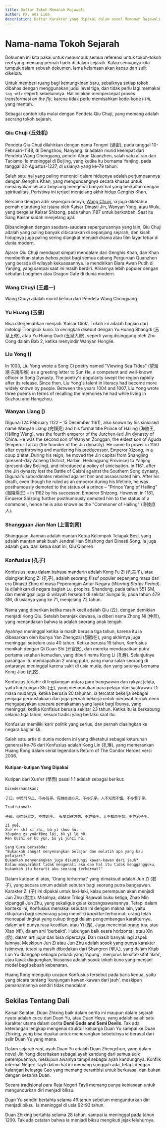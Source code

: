 ```yaml
---
title: Daftar Tokoh Memanah Rajawali
author: FX. Adi Lima
description: Daftar Karakter yang dipakai dalam novel Memanah Rajawali.
---
```


# Nama-nama Tokoh Sejarah

Dokumen ini kita pakai untuk menumpuk semua referensi untuk tokoh-tokoh _real_ yang memang pernah hadir
di dalam sejarah. Kalau semuanya kita tumpuk dalam sebuah dokumen, lama kelamaan akan kacau dan sulit
dikelola.

Untuk memberi ruang bagi kemungkinan baru, sebaiknya setiap tokoh dibahas dengan menggunakan judul level tiga,
dan tidak perlu lagi memakai `tag <dl>` seperti sebelumnya. Hal ini akan mempercepat proses transformasi
_on the fly_, karena tidak perlu memisahkan kode-kode `HTML` yang mentah.

Sebagai contoh kita mulai dengan Pendeta Qiu Chuji, yang memang adalah seorang tokoh sejarah.


### <a name="qiu-chuji" id="qiu-chuji">Qiu Chuji (丘处机)</a>

Pendeta Qiu Chuji dilahirkan dengan nama Tongmi (通密), pada tanggal 10-Februari-1148, di Dengzhou, Nanyang.
Ia adalah murid keempat dari Pendeta Wang Chongyang, pendiri Aliran Quanzhen, salah satu aliran dari 
Taoisme. Ia meninggal di Beijing, yang ketika itu bernama Yanjing, pada tanggal 22-Agustus-1227, di usianya
yang ke-79 tahun.

Salah satu hal yang paling menonjol dalam hidupnya adalah perjumpaannya dengan Genghis Khan, yang mengundangnya
secara khusus untuk menanyakan secara langsung mengenai banyak hal yang berkaitan dengan spiritualitas. Peristiwa
ini terjadi menjelang akhir hidup Genghis Khan.

Bersama dengan adik seperguruannya, [Wang Chuyi](#wang-chuyi), ia juga diketahui pernah diundang ke istana oleh 
Kaisar Dinasti Jin, Wanyan Yong, atau Wulu, yang bergelar Kaisar Shizong, pada tahun 1187 untuk berkotbah. 
Saat itu Sang Kaisar sudah menjelang ajal.

Dibandingkan dengan saudara-saudara seperguruannya yang lain, Qiu Chuji adalah yang paling banyak dibicarakan
di sepanjang sejarah, dan kisah hidupnya juga paling sering diangkat menjadi drama atau film layar lebar 
di dunia modern.

Ajaran Qiu Chuji mendapat simpati mendalam dari Genghis Khan, dan Khan memberikan status _bebas pajak_ bagi semua
cabang Perguruan Quanzhen yang berada di wilayah kekuasaannya. Ia mendirikan Biara Awan Putih di Yanjing, yang
sampai saat ini masih berdiri. Alirannya lebih populer dengan sebutan Longmen atau Dragon Gate di dunia modern.

### <a name="wang-chuyi" id="wang-chuyi">Wang Chuyi (王處一)</a>

Wang Chuyi adalah murid kelima dari Pendeta Wang Chongyang.


### <a name="yu-huang" id="yu-huang">Yu Huang (玉皇)</a>

Bisa diterjemahkan menjadi 'Kaisar Giok'. Tokoh ini adalah bagian dari mitologi Tiongkok kuno. Ia seringkali disebut
dengan Yu Huang Shangdi (玉皇上帝), atau Yu Huang Dadi (玉皇大帝), seperti yang disinggung oleh Zhu Cong dalam Bab 2,
ketika menyindir Wanyan Honglie.


### <a name="liu-yong" id="liu-yong">Liu Yong ()</a>

In 1003, Liu Yong wrote a Song Ci poetry named "Viewing Sea Tides" (望海潮·东南形胜) as a greeting letter to Sun He, a competent and well-known officer in Song Dynasty. The poetry's popularity swept the region rapidly after its release. 
Since then, Liu Yong's talent in literacy had become more widely known by people. Between the years 1004 and 1007, Liu Yong wrote three poems in terms of recalling the memories he had while living in Suzhou and Hangzhou.


### <a name="wanyan-liang" id="wanyan-liang">Wanyan Liang ()</a>

Digunai (24 February 1122 – 15 December 1161), also known by his sinicised name Wanyan Liang (完顏亮) and his formal title Prince of Hailing (海陵王, Hǎilíng Wáng), was the fourth emperor of the Jurchen-led Jin dynasty of China. He was the second son of Wanyan Zonggan, the eldest son of Aguda (Emperor Taizu) (the founder of the Jin dynasty). He came to power in 1150 after overthrowing and murdering his predecessor, Emperor Xizong, in a coup d'état. During his reign, he moved the Jin capital from Shangjing (present-day Acheng District, Harbin, Heilongjiang Province) to Yanjing (present-day Beijing), and introduced a policy of sinicisation. In 1161, after the Jin dynasty lost the Battle of Caishi against the Southern Song dynasty, Digunai's subordinates rebelled against him and assassinated him. After his death, even though he ruled as an emperor during his lifetime, he was posthumously demoted to the status of a prince – "Prince Yang of Hailing" (海陵煬王) – in 1162 by his successor, Emperor Shizong. However, in 1181, Emperor Shizong further posthumously demoted him to the status of a commoner, hence he is also known as the "Commoner of Hailing" (海陵庶人).

### <a name="" id="">Shangguan Jian Nan (上官剑南)</a>

Shangguan Jiannan adalah mantan Ketua Kelompok Telapak Besi, yang adalah mantan anak buah Jendral Han Shizhong dari
Dinasti Song. Ia juga adalah guru dari ketua saat ini, Qiu Qianren.


### <a name="kong-zi" id="kong-zi">Konfusius (孔子)</a>

Konfusius, atau dalam bahasa mandarin adalah Kong Fu Zi (孔夫子), atau disingkat Kong Zi (孔子), adalah seorang filsuf populer
sepanjang masa dari era Dinasti Zhou di masa Peperangan Antar Negara (_Warring States Period_). Ia dilahirkan di negara bagian Lu,
propinsi Shandong, pada tahun 551 SM, dan meninggal juga di wilayah tersebut di sekitar Sungai Si, pada tahun 479 SM, di usianya
yang ke 71, menjelang 72 tahun.

Nama yang diberikan ketika masih kecil adalah Qiu (丘), dengan demikian menjadi Kong Qiu. Setelah beranjak dewasa, ia diberi
nama Zhong Ni (仲尼), yang menandakan bahwa ia adalah seorang anak tengah.

Ayahnya meninggal ketika ia masih berusia tiga tahun, karena itu ia dibesarkan oleh ibunya Yan Zhengzai (顏徵在), yang akhirnya
juga meninggal sebelum usia 40 tahun. Ketika berusia 19 tahun, Konfusius menikah dengan Qi Guan Shi (亓官氏), dan mereka 
mendapatkan putra pertama setahun kemudian, yang diberi nama Kong Li (孔鯉). Selanjutnya pasangan itu mendapatkan 2 orang
putri, yang mana salah seorang di antaranya meninggal karena sakit di usia muda, dan yang satunya bernama Kong Jiao (孔姣).

Konfusius terlahir di lingkungan antara para bangsawan dan rakyat jelata, yaitu lingkungan Shi (士), yang menandakan para pelajar
dan sastrawan. Di masa mudanya, ketika berusia 20 tahunan, ia tercatat bekerja sebagai penjaga perpustakaan dan juga pernah 
bekerja untuk merawat ternak demi mengupayakan upacara pemakaman yang layak bagi ibunya, yang meninggal ketika Konfisius berusia
sekitar 23 tahun. Ketika itu ia berkabung selama tiga tahun, sesuai tradisi yang berlaku saat itu.

Konfusius memiliki karir politik yang serius, dan pernah diasingkan ke negara bagian Qi.

Salah satu artis di dunia modern ini yang diketahui sebagai keturunan generasi ke-76 dari Konfusius adalah Kong Lin (孔琳), yang
memerankan Huang Rong dalam serial legendaris Return of The Condor Heroes versi 2006.

#### <a name="kutipan-lunyu" id="kutipan-lunyu">Kutipan-kutipan Yang Dipakai</a>

Kutipan dari Xue'er (學而) pasal 1:1 adalah sebagai berikut:

```
Disederhanakan:

子曰。学而时习之、不亦说乎。有朋自远方来、不亦乐乎。人不知而不愠、不亦君子乎。

Tradisional:

子曰。學而時習之、不亦說乎。 有朋自遠方來、不亦樂乎。人不知而不慍、不亦君子乎。

Zǐ yuē. 
Xué ér shí xí zhī, bù yì shuō hū. 
Yǒupéng zì yuǎnfāng lái, bù yì lè hū. 
Rén bùzhī ér bù yùn, bù yì jūnzǐ hū.

Sang Guru bersabda:
"Bukankah sangat menyenangkan belajar dan melatih apa yang kau pelajari?
Bukankah menyenangkan juga dikunjungi kawan-kawan dari jauh?
Kalau masyarakat tidak mengenali aku dan hal itu tidak menggangguku,
bukankah itu berarti aku seorang terhormat?"

```

Dalam kutipan di atas, 'Orang terhormat' yang dimaksud adalah Jun Zi (君子), yang secara umum adalah sebutan bagi seorang putra 
bangsawan. Karakter Zi (子) ini dipakai untuk laki-laki, kalau perempuan akan menjadi Jun Zhu (君主). Misalnya, dalam Trilogi
Rajawali buku ketiga, Zhao Min dipanggil Jun Zhu, yang sekaligus gelar kebangsawanannya. Tetapi dalam konteks ini, Konfusius
memakai sebutan ini dengan makna lain, yaitu ditujukan bagi seseorang yang memiliki _karakter_ terhormat, orang telah mencapai
tingkat yang cukup tinggi dalam pengembangan karakternya, dalam arti punya rasa keadilan, atau Yi (義). Juga mencintai orang
tua, atau Xiao (孝), dalam arti 'berbakti'. Hubungan baik seara horizontal, atau Xin (信), dalam arti jujur dan bisa dipercaya.
Dan masih banyak lagi aspek lainnya. Meskipun Jun Zi atau Jun Zhu adalah sosok yang punya karakter istimewa, tetapi ia masih
dibedakan dari Shangren (聖人), yang dalam Kitab Lun Yu dianggap sebagai pribadi yang 'Agung', menjurus ke sifat-sifat 'ilahi',
atau layak diagungkan, biasanya adalah sosok tokoh kuno yang menjadi model bagi sebuah kebenaran.

Huang Rong mengutip ucapan Konfusius tersebut pada baris kedua, yaitu yang bicara tentang 'kunjungan kawan-kawan dari jauh',
meskipun pemahamannya sendiri tidak mendalam.

## Sekilas Tentang Dali

Kaisar Selatan, Duan Zhixing baik dalam cerita ini maupun dalam sejarah nyata adalah cucu dari Duan Yu, atau Duan Heyu, yang
adalah salah satu karakter utama dalam cerita **Demi Gods and Semi Devils**. Tak ada keterangan lengkap mengenai struktur
keluarga Duan Yu sampai ke Duan Zhixing, yang bisa dipakai untuk menerangkan sebetulnya ia berasal dari selir Duan Yu yang 
mana. 

Dalam sejarah _real_, ayah Duan Yu adalah Duan Zhengchun, yang dalam novel Jin Yong diceritakan sebagai ayah kandung dari
semua adik perempuannya, meskipun awalnya tampil sebagai ayah kandungnya. Konflik internal Negeri Tayli dalam hal ini 
memang sungguh ada, tetapi dengan kalangan keluarga Gao yang memang berambisi untuk berkuasa, dan bukan dengan sesama Duan.

Secara tradisional para Raja Negeri Tayli memang punya kebiasaan untuk mengundurkan diri menjadi biksu.

Duan Yu sendiri bertahta selama 49 tahun sebelum mengundurkan diri menjadi biksu. Ia meninggal di usia 92-93 tahun.

Duan Zhixing bertahta selama 28 tahun, sampai ia meninggal pada tahun 1200. Tak ada catatan bahwa ia menjadi biksu mengikuti
jejak leluhurnya.

